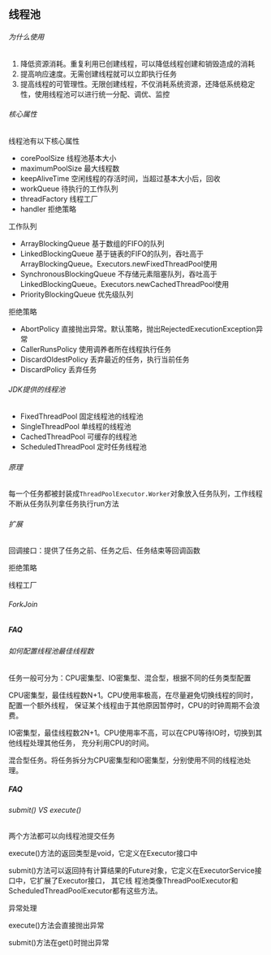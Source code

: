 线程池
-

###### 为什么使用

1. 降低资源消耗。重复利用已创建线程，可以降低线程创建和销毁造成的消耗
2. 提高响应速度。无需创建线程就可以立即执行任务
3. 提高线程的可管理性。无限创建线程，不仅消耗系统资源，还降低系统稳定性，使用线程池可以进行统一分配、调优、监控

###### 核心属性

线程池有以下核心属性

- corePoolSize 线程池基本大小
- maximumPoolSize 最大线程数
- keepAliveTime 空闲线程的存活时间，当超过基本大小后，回收
- workQueue 待执行的工作队列
- threadFactory 线程工厂
- handler 拒绝策略

工作队列

- ArrayBlockingQueue 基于数组的FIFO的队列
- LinkedBlockingQueue 基于链表的FIFO的队列，吞吐高于ArrayBlockingQueue。Executors.newFixedThreadPool使用
- SynchronousBlockingQueue 不存储元素阻塞队列，吞吐高于LinkedBlockingQueue。Executors.newCachedThreadPool使用
- PriorityBlockingQueue 优先级队列

拒绝策略

- AbortPolicy 直接抛出异常。默认策略，抛出RejectedExecutionException异常
- CallerRunsPolicy 使用调养者所在线程执行任务
- DiscardOldestPolicy 丢弃最近的任务，执行当前任务
- DiscardPolicy 丢弃任务

###### JDK提供的线程池

- FixedThreadPool 固定线程池的线程池
- SingleThreadPool 单线程的线程池
- CachedThreadPool 可缓存的线程池
- ScheduledThreadPool 定时任务线程池

###### 原理

每一个任务都被封装成`ThreadPoolExecutor.Worker`对象放入任务队列，工作线程不断从任务队列拿任务执行run方法

###### 扩展

回调接口：提供了任务之前、任务之后、任务结束等回调函数

拒绝策略

线程工厂

###### ForkJoin

##### FAQ

###### 如何配置线程池最佳线程数

任务一般可分为：CPU密集型、IO密集型、混合型，根据不同的任务类型配置

CPU密集型，最佳线程数N+1。CPU使用率极高，在尽量避免切换线程的同时，配置一个额外线程，
保证某个线程由于其他原因暂停时，CPU的时钟周期不会浪费。

IO密集型，最佳线程数2N+1。CPU使用率不高，可以在CPU等待IO时，切换到其他线程处理其他任务，
充分利用CPU的时间。

混合型任务。将任务拆分为CPU密集型和IO密集型，分别使用不同的线程池处理。

##### FAQ

###### submit() VS execute()
       
两个方法都可以向线程池提交任务

execute()方法的返回类型是void，它定义在Executor接口中

submit()方法可以返回持有计算结果的Future对象，它定义在ExecutorService接口中，它扩展了Executor接口，
其它线 程池类像ThreadPoolExecutor和ScheduledThreadPoolExecutor都有这些方法。

异常处理

execute()方法会直接抛出异常

submit()方法在get()时抛出异常